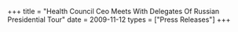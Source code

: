 +++
title = "Health Council Ceo Meets With Delegates Of Russian Presidential Tour"
date = 2009-11-12
types = ["Press Releases"]
+++

